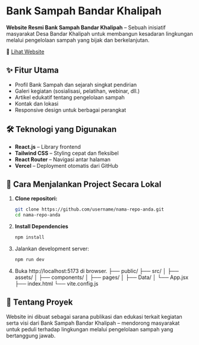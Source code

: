 # Bank Sampah Bandar Khalipah

**Website Resmi Bank Sampah Bandar Khalipah** – Sebuah inisiatif masyarakat Desa Bandar Khalipah untuk membangun kesadaran lingkungan melalui pengelolaan sampah yang bijak dan berkelanjutan.

🔗 [Lihat Website](https://bandar-khalipah-website.vercel.app/)

## ✨ Fitur Utama

- Profil Bank Sampah dan sejarah singkat pendirian
- Galeri kegiatan (sosialisasi, pelatihan, webinar, dll.)
- Artikel edukatif tentang pengelolaan sampah
- Kontak dan lokasi
- Responsive design untuk berbagai perangkat

## 🛠️ Teknologi yang Digunakan

- **React.js** – Library frontend
- **Tailwind CSS** – Styling cepat dan fleksibel
- **React Router** – Navigasi antar halaman
- **Vercel** – Deployment otomatis dari GitHub

## 🚀 Cara Menjalankan Project Secara Lokal

1. **Clone repositori:**
   ```bash
   git clone https://github.com/username/nama-repo-anda.git
   cd nama-repo-anda
2. **Install Dependencies**
   ```bash
   npm install
3. Jalankan development server:
   ```bash
   npm run dev
4. Buka http://localhost:5173 di browser.
    ├── public/
    ├── src/
    │   ├── assets/
    │   ├── components/
    │   ├── pages/
    │   ├── Data/
    │   └── App.jsx
    ├── index.html
    └── vite.config.js

## 🏡 Tentang Proyek
Website ini dibuat sebagai sarana publikasi dan edukasi terkait kegiatan serta visi dari Bank Sampah Bandar Khalipah – mendorong masyarakat untuk peduli terhadap lingkungan melalui pengelolaan sampah yang bertanggung jawab.

   
